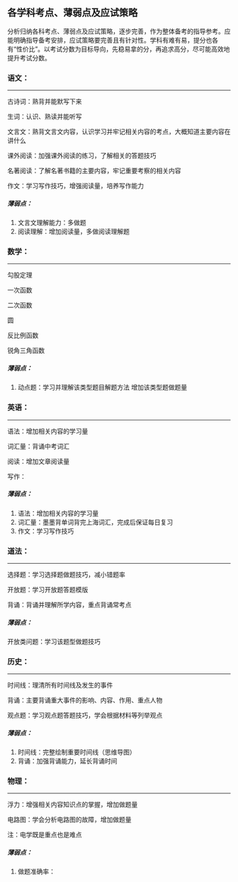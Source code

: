 ## 各学科考点、薄弱点及应试策略

分析归纳各科考点、薄弱点及应试策略，逐步完善，作为整体备考的指导参考。应能明确指导备考安排，应试策略要完善且有针对性。学科有难有易，提分也各有“性价比”。以考试分数为目标导向，先稳易拿的分，再追求高分，尽可能高效地提升考试分数。

### 语文：

------

古诗词：熟背并能默写下来

生词：认识、熟读并能听写

文言文：熟背文言文内容，认识学习并牢记相关内容的考点，大概知道主要内容在讲什么

课外阅读：加强课外阅读的练习，了解相关的答题技巧

名著阅读：了解名著书籍的主要内容，牢记重要考察的相关内容

作文：学习写作技巧，增强阅读量，培养写作能力

##### 薄弱点：

1. 文言文理解能力：多做题
2. 阅读理解：增加阅读量，多做阅读理解题



### 数学：

------

勾股定理

一次函数

二次函数

圆

反比例函数

锐角三角函数

##### 薄弱点：

1. 动点题：学习并理解该类型题目解题方法 增加该类型题做题量



### 英语：

------

语法：增加相关内容的学习量

词汇量：背诵中考词汇

阅读：增加文章阅读量

写作：

##### 薄弱点：

1. 语法：增加相关内容的学习量
2. 词汇量：墨墨背单词背完上海词汇，完成后保证每日复习
3. 作文：学习写作技巧



### 道法：

------

选择题：学习选择题做题技巧，减小错题率

开放题：学习开放题答题模版

背诵：背诵并理解所学内容，重点背诵常考点

##### 薄弱点：

开放类问题：学习该题型做题技巧



### 历史：

------

时间线：理清所有时间线及发生的事件

背诵：主要背诵重大事件的影响、内容、作用、重点人物

观点题：学习观点题答题技巧，学会根据材料等列举观点

##### 薄弱点：

1. 时间线：完整绘制重要时间线（思维导图）
2. 背诵：加强背诵能力，延长背诵时间



### 物理：

------

浮力：增强相关内容知识点的掌握，增加做题量

电路图：学会分析电路图的故障，增加做题量

注：电学既是重点也是难点

##### 薄弱点：

1. 做题准确率：